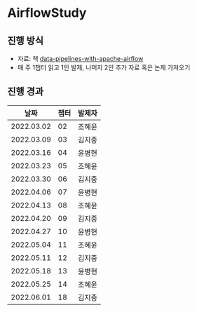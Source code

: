 # AirflowStudy

## 진행 방식

- 자료: 책 [data-pipelines-with-apache-airflow](https://www.manning.com/books/data-pipelines-with-apache-airflow)
- 매 주 1챕터 읽고 1인 발제, 나머지 2인 추가 자료 혹은 논제 가져오기

## 진행 경과

|    날짜   |   챕터   |   발제자   |
|     --    |   --     |    --     |
| 2022.03.02 |  02     |  조혜윤   |
| 2022.03.09 |  03     |  김지중   |
| 2022.03.16 |  04     |  윤병현   |
| 2022.03.23 |  05     |  조혜윤   |
| 2022.03.30 |  06     |  김지중   |
| 2022.04.06 |  07     |  윤병현   |
| 2022.04.13 |  08     |  조혜윤   |
| 2022.04.20 |  09     |  김지중   |
| 2022.04.27 |  10     |  윤병현   |
| 2022.05.04 |  11     |  조혜윤   |
| 2022.05.11 |  12     |  김지중   |
| 2022.05.18 |  13     |  윤병현   |
| 2022.05.25 |  14     |  조혜윤   |
| 2022.06.01 |  18     |  김지중   |
